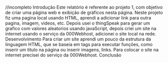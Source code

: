 
 //incompleto
Introdução 
  	Este relatório é referente ao projeto 1,  com objetivo de  criar uma página web  e exibição de gráficos nesta página. Neste projeto fiz uma pagina local usando HTML, aprendi a adicionar link para outra pagina, imagem, videos, etc. Depois usei o thingSpeak para gerar um grafico com valores aleatorios usando javaScript, depois  criei um site na internet usando o serviço da 000Webhost, adicionei o site local na rede.
Desenvolvimento
	Para criar um site aprendi um pouco da estrutura da linguagem HTML, que se baseia em tags para executar funções, como inserir um titulo na página ou inserir imagens, links. Para colocar o site na internet precisei do serviço da 000Webhost. 
Conclusão

